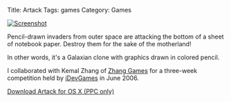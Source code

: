 Title: Artack
Tags: games
Category: Games

[![Screenshot](|filename|/img/artack_thumb.png)](|filename|/img/artack.png)

Pencil-drawn invaders from outer space are attacking the bottom of a sheet of
notebook paper. Destroy them for the sake of the motherland!

In other words, it's a Galaxian clone with graphics drawn in colored pencil.

I collaborated with Kemal Zhang of [Zhang Games](http://www.zhanggames.com/)
for a three-week competition held by [iDevGames](http://www.idevgames.com/) in
June 2006.

[Download Artack for OS X (PPC only)](|filename|/downloads/Artack.zip)
